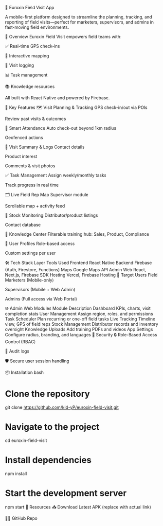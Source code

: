 📍 Euroxin Field Visit App

A mobile-first platform designed to streamline the planning, tracking, and reporting of field visits—perfect for marketers, supervisors, and admins in fast-moving field environments.

🚀 Overview
Euroxin Field Visit empowers field teams with:

✅ Real-time GPS check-ins

📍 Interactive mapping

📝 Visit logging

📊 Task management

📚 Knowledge resources

All built with React Native and powered by Firebase.

📱 Key Features
🗺 Visit Planning & Tracking
GPS check-in/out via POIs

Review past visits & outcomes

📌 Smart Attendance
Auto check-out beyond 1km radius

Geofenced actions

📄 Visit Summary & Logs
Contact details

Product interest

Comments & visit photos

✅ Task Management
Assign weekly/monthly tasks

Track progress in real time

🗂 Live Field Rep Map
Supervisor module

Scrollable map + activity feed

🛒 Stock Monitoring
Distributor/product listings

Contact database

📖 Knowledge Center
Filterable training hub: Sales, Product, Compliance

👤 User Profiles
Role-based access

Custom settings per user

🛠 Tech Stack
Layer	Tools Used
Frontend	React Native
Backend	Firebase (Auth, Firestore, Functions)
Maps	Google Maps API
Admin Web	React, Next.js, Firebase SDK
Hosting	Vercel, Firebase Hosting
👥 Target Users
Field Marketers (Mobile-only)

Supervisors (Mobile + Web Admin)

Admins (Full access via Web Portal)

🌐 Admin Web Modules
Module	Description
Dashboard	KPIs, charts, visit completion stats
User Management	Assign region, roles, and permissions
Task Scheduler	Plan recurring or one-off field tasks
Live Tracking	Timeline view, GPS of field reps
Stock Management	Distributor records and inventory oversight
Knowledge Uploads	Add training PDFs and videos
App Settings	Configure radius, branding, and languages
🔐 Security
🔒 Role-Based Access Control (RBAC)

🧾 Audit logs

🛡 Secure user session handling

📦 Installation
bash
# Clone the repository
git clone https://github.com/kid-yP/euroxin-field-visit.git

# Navigate to the project
cd euroxin-field-visit

# Install dependencies
npm install

# Start the development server
npm start
🔗 Resources
📥 Download Latest APK (replace with actual link)

🧑‍💻 GitHub Repo
